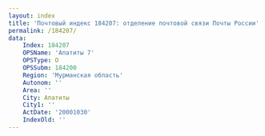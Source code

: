 ```yaml
---
layout: index
title: 'Почтовый индекс 184207: отделение почтовой связи Почты России'
permalink: /184207/
data:
    Index: 184207
    OPSName: 'Апатиты 7'
    OPSType: О
    OPSSubm: 184200
    Region: 'Мурманская область'
    Autonom: ''
    Area: ''
    City: Апатиты
    City1: ''
    ActDate: '20001030'
    IndexOld: ''
---
```

